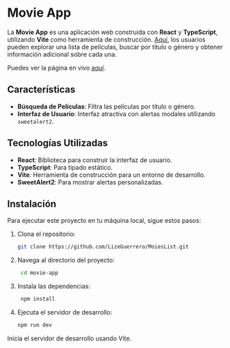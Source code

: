 # Movie App

La **Movie App** es una aplicación web construida con **React** y **TypeScript**, utilizando **Vite** como herramienta de construcción. [Aquí](https://moies-list.vercel.app/), los usuarios pueden explorar una lista de películas, buscar por título o género y obtener información adicional sobre cada una. 

Puedes ver la página en vivo [aquí](https://moies-list.vercel.app/).

## Características

- **Búsqueda de Películas**: Filtra las películas por título o género.
- **Interfaz de Usuario**: Interfaz atractiva con alertas modales utilizando `sweetalert2`.
  
## Tecnologías Utilizadas

- **React**: Biblioteca para construir la interfaz de usuario.
- **TypeScript**: Para tipado estático.
- **Vite**: Herramienta de construcción para un entorno de desarrollo.
- **SweetAlert2**: Para mostrar alertas personalizadas.

## Instalación

Para ejecutar este proyecto en tu máquina local, sigue estos pasos:

1. Clona el repositorio:

   ```bash
   git clone https://github.com/LizeGuerrero/MoiesList.git

2. Navega al directorio del proyecto:
   ```bash
    cd movie-app

4. Instala las dependencias:
     ```bash
      npm install

5. Ejecuta el servidor de desarrollo:

    ```bash
    npm run dev

Inicia el servidor de desarrollo usando Vite.


